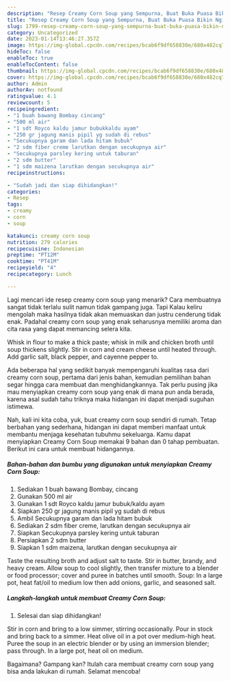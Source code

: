 ```yaml
---
description: "Resep Creamy Corn Soup yang Sempurna, Buat Buka Puasa Bikin Ngiler"
title: "Resep Creamy Corn Soup yang Sempurna, Buat Buka Puasa Bikin Ngiler"
slug: 1799-resep-creamy-corn-soup-yang-sempurna-buat-buka-puasa-bikin-ngiler
category: Uncategorized
date: 2023-01-14T13:46:27.357Z
image: https://img-global.cpcdn.com/recipes/bcab6f9df658830e/680x482cq70/creamy-corn-soup-foto-resep-utama.jpg
hideToc: false
enableToc: true
enableTocContent: false
thumbnail: https://img-global.cpcdn.com/recipes/bcab6f9df658830e/680x482cq70/creamy-corn-soup-foto-resep-utama.jpg
cover: https://img-global.cpcdn.com/recipes/bcab6f9df658830e/680x482cq70/creamy-corn-soup-foto-resep-utama.jpg
author: Admin
authorAv: notfound
ratingvalue: 4.1
reviewcount: 5
recipeingredient:
- "1 buah bawang Bombay cincang"
- "500 ml air"
- "1 sdt Royco kaldu jamur bubukkaldu ayam"
- "250 gr jagung manis pipil yg sudah di rebus"
- "Secukupnya garam dan lada hitam bubuk"
- "2 sdm fiber creme larutkan dengan secukupnya air"
- "Secukupnya parsley kering untuk taburan"
- "2 sdm butter"
- "1 sdm maizena larutkan dengan secukupnya air"
recipeinstructions:

- "Sudah jadi dan siap dihidangkan!"
categories:
- Resep
tags:
- creamy
- corn
- soup

katakunci: creamy corn soup 
nutrition: 279 calories
recipecuisine: Indonesian
preptime: "PT12M"
cooktime: "PT41M"
recipeyield: "4"
recipecategory: Lunch

---
```



Lagi mencari ide resep creamy corn soup yang menarik? Cara membuatnya sangat tidak terlalu sulit namun tidak gampang juga. Tapi Kalau keliru mengolah maka hasilnya tidak akan memuaskan dan justru cenderung tidak enak. Padahal creamy corn soup yang enak seharusnya memiliki aroma dan cita rasa yang dapat memancing selera kita.


Whisk in flour to make a thick paste; whisk in milk and chicken broth until soup thickens slightly. Stir in corn and cream cheese until heated through. Add garlic salt, black pepper, and cayenne pepper to.

Ada beberapa hal yang sedikit banyak mempengaruhi kualitas rasa dari creamy corn soup, pertama dari jenis bahan, kemudian pemilihan bahan segar hingga cara membuat dan menghidangkannya. Tak perlu pusing jika mau menyiapkan creamy corn soup yang enak di mana pun anda berada, karena asal sudah tahu triknya maka hidangan ini dapat menjadi suguhan istimewa.


Nah, kali ini kita coba, yuk, buat creamy corn soup sendiri di rumah. Tetap berbahan yang sederhana, hidangan ini dapat memberi manfaat untuk membantu menjaga kesehatan tubuhmu sekeluarga. Kamu dapat menyiapkan Creamy Corn Soup memakai 9 bahan dan 0 tahap pembuatan. Berikut ini cara untuk membuat hidangannya.

<!--inarticleads1-->

##### Bahan-bahan dan bumbu yang digunakan untuk menyiapkan Creamy Corn Soup:

1. Sediakan 1 buah bawang Bombay, cincang
1. Gunakan 500 ml air
1. Gunakan 1 sdt Royco kaldu jamur bubuk/kaldu ayam
1. Siapkan 250 gr jagung manis pipil yg sudah di rebus
1. Ambil Secukupnya garam dan lada hitam bubuk
1. Sediakan 2 sdm fiber creme, larutkan dengan secukupnya air
1. Siapkan Secukupnya parsley kering untuk taburan
1. Persiapkan 2 sdm butter
1. Siapkan 1 sdm maizena, larutkan dengan secukupnya air


Taste the resulting broth and adjust salt to taste. Stir in butter, brandy, and heavy cream. Allow soup to cool slightly, then transfer mixture to a blender or food processor; cover and puree in batches until smooth. Soup: In a large pot, heat fat/oil to medium low then add onions, garlic, and seasoned salt. 

<!--inarticleads2-->

##### Langkah-langkah untuk membuat Creamy Corn Soup:


1. Selesai dan siap dihidangkan!

Stir in corn and bring to a low simmer, stirring occasionally. Pour in stock and bring back to a simmer. Heat olive oil in a pot over medium-high heat. Puree the soup in an electric blender or by using an immersion blender; pass through. In a large pot, heat oil on medium. 

Bagaimana? Gampang kan? Itulah cara membuat creamy corn soup yang bisa anda lakukan di rumah. Selamat mencoba!
